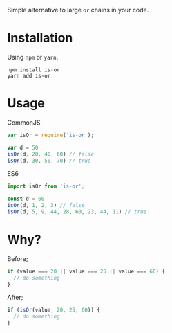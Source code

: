 Simple alternative to large `or` chains in your code.

# Installation

Using `npm` or `yarn`.

```
npm install is-or
yarn add is-or
```

# Usage

CommonJS

```javascript
var isOr = require('is-or');

var d = 50
isOr(d, 20, 40, 60) // false
isOr(d, 30, 50, 70) // true
```

ES6

```javascript
import isOr from 'is-or';

const d = 60
isOr(d, 1, 2, 3) // false
isOr(d, 5, 9, 44, 28, 60, 23, 44, 11) // true
```

# Why?

Before;

```javascript
if (value === 20 || value === 25 || value === 60) {
  // do something
}
```

After;

```javascript
if (isOr(value, 20, 25, 60)) {
  // do something
}
```
